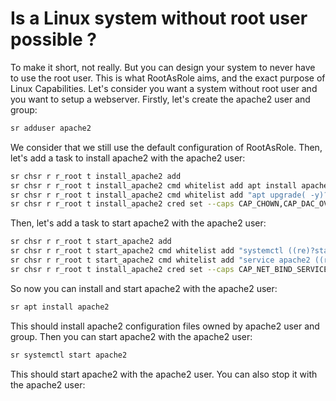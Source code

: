 # Is a Linux system without root user possible ?

To make it short, not really. But you can design your system to never have to use the root user. This is what RootAsRole aims, and the exact purpose of Linux Capabilities. Let's consider you want a system without root user and you want to setup a webserver. Firstly, let's create the apache2 user and group:

```bash
sr adduser apache2
```

We consider that we still use the default configuration of RootAsRole. Then, let's add a task to install apache2 with the apache2 user:

```bash
sr chsr r r_root t install_apache2 add
sr chsr r r_root t install_apache2 cmd whitelist add apt install apache2
sr chsr r r_root t install_apache2 cmd whitelist add "apt upgrade( -y)? apache2"
sr chsr r r_root t install_apache2 cred set --caps CAP_CHOWN,CAP_DAC_OVERRIDE,CAP_NET_BIND_SERVICE,CAP_SETUID --setuid apache2 --setgid apache2
```

Then, let's add a task to start apache2 with the apache2 user:

```bash
sr chsr r r_root t start_apache2 add
sr chsr r r_root t start_apache2 cmd whitelist add "systemctl ((re)?start|stop) apache2"
sr chsr r r_root t start_apache2 cmd whitelist add "service apache2 ((re)?start|stop)"
sr chsr r r_root t install_apache2 cred set --caps CAP_NET_BIND_SERVICE,CAP_SETUID --setuid apache2 --setgid apache2
```

So now you can install and start apache2 with the apache2 user:

```bash
sr apt install apache2
```

This should install apache2 configuration files owned by apache2 user and group. Then you can start apache2 with the apache2 user:

```bash
sr systemctl start apache2
```

This should start apache2 with the apache2 user. You can also stop it with the apache2 user:


